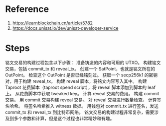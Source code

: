 # Reference
1. https://learnblockchain.cn/article/5782
2. https://docs.unisat.io/dev/unisat-developer-service

# Steps
铭文交易的构建过程包含以下步骤：
    准备铸造的内容和可用的 UTXO。
    构建铭文交易，包括 commit_tx 和 reveal_tx。
    创建一个 SatPoint，也就是铭文所在的 OutPoint。
    检查这个 OutPoint 是否已经铭刻过。
    获取一个 secp256k1 的密钥对，用于构建 reveal_tx。
    构建 reveal 脚本，将铭文内容写入其中。
    构建 Taproot 花费脚本（taproot spend script），将 reveal 脚本添加到脚本的 leaf 上。
    从花费脚本中获取 tweaked key。
    计算 reveal 交易的费用。
    构建 commit 交易。
    用 commit 交易构建 reveal 交易。
    对 reveal 交易进行数量检查。
    计算签名哈希。
    将签名哈希推入 witness 数据。
    用钱包对 commit_tx 进行签名，发送 commit_tx 和 reveal_tx 到比特币网络。
    铭文交易的构建过程非常复杂，需要涉及到多个参数和计算，但是这个过程也非常精妙和有趣。